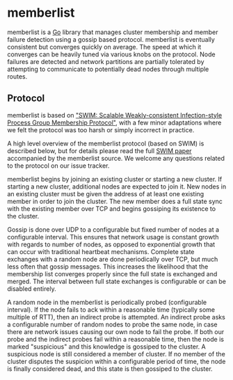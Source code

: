 # memberlist

memberlist is a [Go](http://www.golang.org) library that manages cluster
membership and member failure detection using a gossip based protocol.
memberlist is eventually consistent but converges quickly on average.
The speed at which it converges can be heavily tuned via various knobs
on the protocol. Node failures are detected and network partitions are partially
tolerated by attempting to communicate to potentially dead nodes through
multiple routes.

## Protocol

memberlist is based on ["SWIM: Scalable Weakly-consistent Infection-style Process Group Membership Protocol"](http://www.cs.cornell.edu/~asdas/research/dsn02-swim.pdf),
with a few minor adaptations where we felt the protocol was too harsh or
simply incorrect in practice.

A high level overview of the memberlist protocol (based on SWIM) is
described below, but for details please read the full
[SWIM paper](http://www.cs.cornell.edu/~asdas/research/dsn02-swim.pdf)
accompanied by the memberlist source. We welcome any questions related
to the protocol on our issue tracker.

memberlist begins by joining an existing cluster or starting a new
cluster. If starting a new cluster, additional nodes are expected to join
it. New nodes in an existing cluster must be given the address of at
least one existing member in order to join the cluster. The new member
does a full state sync with the existing member over TCP and begins gossiping its
existence to the cluster.

Gossip is done over UDP to a configurable but fixed number of nodes at a
configurable interval. This ensures that network
usage is constant growth with regards to number of nodes, as opposed to
exponential growth that can occur with traditional heartbeat mechanisms.
Complete state exchanges with a random node are done periodically over
TCP, but much less often that gossip messages. This increases the likelihood
that the membership list converges properly since the full state is exchanged
and merged. The interval between full state exchanges is configurable or can
be disabled entirely.

A random node in the memberlist is periodically probed (configurable interval).
If the node fails to ack within a reasonable time (typically some multiple
of RTT), then an indirect probe is attempted. An indirect probe asks a
configurable number of random nodes to probe the same node, in case there
are network issues causing our own node to fail the probe. If both our
probe and the indirect probes fail within a reasonable time, then the
node is marked "suspicious" and this knowledge is gossiped to the cluster.
A suspicious node is still considered a member of cluster. If no member
of the cluster disputes the suspicion within a configurable period of
time, the node is finally considered dead, and this state is then gossiped
to the cluster.
